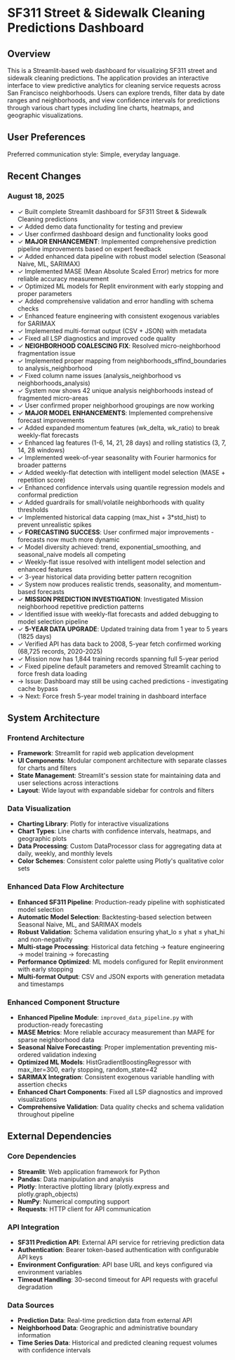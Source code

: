 # SF311 Street & Sidewalk Cleaning Predictions Dashboard

## Overview

This is a Streamlit-based web dashboard for visualizing SF311 street and sidewalk cleaning predictions. The application provides an interactive interface to view predictive analytics for cleaning service requests across San Francisco neighborhoods. Users can explore trends, filter data by date ranges and neighborhoods, and view confidence intervals for predictions through various chart types including line charts, heatmaps, and geographic visualizations.

## User Preferences

Preferred communication style: Simple, everyday language.

## Recent Changes

### August 18, 2025
- ✓ Built complete Streamlit dashboard for SF311 Street & Sidewalk Cleaning predictions
- ✓ Added demo data functionality for testing and preview
- ✓ User confirmed dashboard design and functionality looks good
- ✓ **MAJOR ENHANCEMENT**: Implemented comprehensive prediction pipeline improvements based on expert feedback
- ✓ Added enhanced data pipeline with robust model selection (Seasonal Naive, ML, SARIMAX)
- ✓ Implemented MASE (Mean Absolute Scaled Error) metrics for more reliable accuracy measurement
- ✓ Optimized ML models for Replit environment with early stopping and proper parameters
- ✓ Added comprehensive validation and error handling with schema checks
- ✓ Enhanced feature engineering with consistent exogenous variables for SARIMAX
- ✓ Implemented multi-format output (CSV + JSON) with metadata
- ✓ Fixed all LSP diagnostics and improved code quality
- ✓ **NEIGHBORHOOD COALESCING FIX**: Resolved micro-neighborhood fragmentation issue
- ✓ Implemented proper mapping from neighborhoods_sffind_boundaries to analysis_neighborhood
- ✓ Fixed column name issues (analysis_neighborhood vs neighborhoods_analysis)
- ✓ System now shows 42 unique analysis neighborhoods instead of fragmented micro-areas
- ✓ User confirmed proper neighborhood groupings are now working
- ✓ **MAJOR MODEL ENHANCEMENTS**: Implemented comprehensive forecast improvements
- ✓ Added expanded momentum features (wk_delta, wk_ratio) to break weekly-flat forecasts  
- ✓ Enhanced lag features (1-6, 14, 21, 28 days) and rolling statistics (3, 7, 14, 28 windows)
- ✓ Implemented week-of-year seasonality with Fourier harmonics for broader patterns
- ✓ Added weekly-flat detection with intelligent model selection (MASE + repetition score)
- ✓ Enhanced confidence intervals using quantile regression models and conformal prediction
- ✓ Added guardrails for small/volatile neighborhoods with quality thresholds
- ✓ Implemented historical data capping (max_hist + 3*std_hist) to prevent unrealistic spikes
- ✓ **FORECASTING SUCCESS**: User confirmed major improvements - forecasts now much more dynamic
- ✓ Model diversity achieved: trend, exponential_smoothing, and seasonal_naive models all competing
- ✓ Weekly-flat issue resolved with intelligent model selection and enhanced features
- ✓ 3-year historical data providing better pattern recognition
- ✓ System now produces realistic trends, seasonality, and momentum-based forecasts
- ✓ **MISSION PREDICTION INVESTIGATION**: Investigated Mission neighborhood repetitive prediction patterns
- ✓ Identified issue with weekly-flat forecasts and added debugging to model selection pipeline
- ✓ **5-YEAR DATA UPGRADE**: Updated training data from 1 year to 5 years (1825 days)
- ✓ Verified API has data back to 2008, 5-year fetch confirmed working (68,725 records, 2020-2025)
- ✓ Mission now has 1,844 training records spanning full 5-year period
- ✓ Fixed pipeline default parameters and removed Streamlit caching to force fresh data loading
- → Issue: Dashboard may still be using cached predictions - investigating cache bypass
- → Next: Force fresh 5-year model training in dashboard interface

## System Architecture

### Frontend Architecture
- **Framework**: Streamlit for rapid web application development
- **UI Components**: Modular component architecture with separate classes for charts and filters
- **State Management**: Streamlit's session state for maintaining data and user selections across interactions
- **Layout**: Wide layout with expandable sidebar for controls and filters

### Data Visualization
- **Charting Library**: Plotly for interactive visualizations
- **Chart Types**: Line charts with confidence intervals, heatmaps, and geographic plots
- **Data Processing**: Custom DataProcessor class for aggregating data at daily, weekly, and monthly levels
- **Color Schemes**: Consistent color palette using Plotly's qualitative color sets

### Enhanced Data Flow Architecture
- **Enhanced SF311 Pipeline**: Production-ready pipeline with sophisticated model selection
- **Automatic Model Selection**: Backtesting-based selection between Seasonal Naive, ML, and SARIMAX models
- **Robust Validation**: Schema validation ensuring yhat_lo ≤ yhat ≤ yhat_hi and non-negativity
- **Multi-stage Processing**: Historical data fetching → feature engineering → model training → forecasting
- **Performance Optimized**: ML models configured for Replit environment with early stopping
- **Multi-format Output**: CSV and JSON exports with generation metadata and timestamps

### Enhanced Component Structure
- **Enhanced Pipeline Module**: `improved_data_pipeline.py` with production-ready forecasting
- **MASE Metrics**: More reliable accuracy measurement than MAPE for sparse neighborhood data  
- **Seasonal Naive Forecasting**: Proper implementation preventing mis-ordered validation indexing
- **Optimized ML Models**: HistGradientBoostingRegressor with max_iter=300, early stopping, random_state=42
- **SARIMAX Integration**: Consistent exogenous variable handling with assertion checks
- **Enhanced Chart Components**: Fixed all LSP diagnostics and improved visualizations
- **Comprehensive Validation**: Data quality checks and schema validation throughout pipeline

## External Dependencies

### Core Dependencies
- **Streamlit**: Web application framework for Python
- **Pandas**: Data manipulation and analysis
- **Plotly**: Interactive plotting library (plotly.express and plotly.graph_objects)
- **NumPy**: Numerical computing support
- **Requests**: HTTP client for API communication

### API Integration
- **SF311 Prediction API**: External API service for retrieving prediction data
- **Authentication**: Bearer token-based authentication with configurable API keys
- **Environment Configuration**: API base URL and keys configured via environment variables
- **Timeout Handling**: 30-second timeout for API requests with graceful degradation

### Data Sources
- **Prediction Data**: Real-time prediction data from external API
- **Neighborhood Data**: Geographic and administrative boundary information
- **Time Series Data**: Historical and predicted cleaning request volumes with confidence intervals